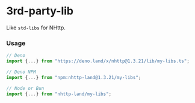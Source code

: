 # 3rd-party-lib

Like `std-libs` for NHttp.

### Usage

```ts
// Deno
import {...} from "https://deno.land/x/nhttp@1.3.21/lib/my-libs.ts";

// Deno NPM
import {...} from "npm:nhttp-land@1.3.21/my-libs";

// Node or Bun
import {...} from "nhttp-land/my-libs";
```

